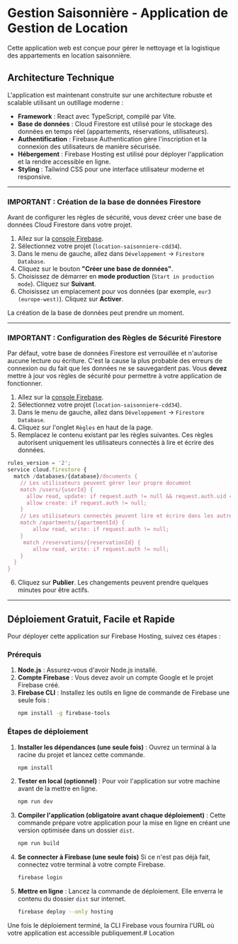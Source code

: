 # Gestion Saisonnière - Application de Gestion de Location

Cette application web est conçue pour gérer le nettoyage et la logistique des appartements en location saisonnière.

## Architecture Technique

L'application est maintenant construite sur une architecture robuste et scalable utilisant un outillage moderne :

- **Framework** : React avec TypeScript, compilé par Vite.
- **Base de données** : Cloud Firestore est utilisé pour le stockage des données en temps réel (appartements, réservations, utilisateurs).
- **Authentification** : Firebase Authentication gère l'inscription et la connexion des utilisateurs de manière sécurisée.
- **Hébergement** : Firebase Hosting est utilisé pour déployer l'application et la rendre accessible en ligne.
- **Styling** : Tailwind CSS pour une interface utilisateur moderne et responsive.

---

### **IMPORTANT : Création de la base de données Firestore**

Avant de configurer les règles de sécurité, vous devez créer une base de données Cloud Firestore dans votre projet.

1.  Allez sur la [console Firebase](https://console.firebase.google.com/).
2.  Sélectionnez votre projet (`location-saisonniere-cdd34`).
3.  Dans le menu de gauche, allez dans `Développement` -> `Firestore Database`.
4.  Cliquez sur le bouton **"Créer une base de données"**.
5.  Choisissez de démarrer en **mode production** (`Start in production mode`). Cliquez sur **Suivant**.
6.  Choisissez un emplacement pour vos données (par exemple, `eur3 (europe-west)`). Cliquez sur **Activer**.

La création de la base de données peut prendre un moment.

---

### **IMPORTANT : Configuration des Règles de Sécurité Firestore**

Par défaut, votre base de données Firestore est verrouillée et n'autorise aucune lecture ou écriture. C'est la cause la plus probable des erreurs de connexion ou du fait que les données ne se sauvegardent pas. Vous **devez** mettre à jour vos règles de sécurité pour permettre à votre application de fonctionner.

1.  Allez sur la [console Firebase](https://console.firebase.google.com/).
2.  Sélectionnez votre projet (`location-saisonniere-cdd34`).
3.  Dans le menu de gauche, allez dans `Développement` -> `Firestore Database`.
4.  Cliquez sur l'onglet `Règles` en haut de la page.
5.  Remplacez le contenu existant par les règles suivantes. Ces règles autorisent uniquement les utilisateurs connectés à lire et écrire des données.

```javascript
rules_version = '2';
service cloud.firestore {
  match /databases/{database}/documents {
    // Les utilisateurs peuvent gérer leur propre document
    match /users/{userId} {
      allow read, update: if request.auth != null && request.auth.uid == userId;
      allow create: if request.auth != null;
    }
    // Les utilisateurs connectés peuvent lire et écrire dans les autres collections
    match /apartments/{apartmentId} {
        allow read, write: if request.auth != null;
    }
     match /reservations/{reservationId} {
        allow read, write: if request.auth != null;
    }
  }
}
```

6.  Cliquez sur **Publier**. Les changements peuvent prendre quelques minutes pour être actifs.

---

## Déploiement Gratuit, Facile et Rapide

Pour déployer cette application sur Firebase Hosting, suivez ces étapes :

### Prérequis

1.  **Node.js** : Assurez-vous d'avoir Node.js installé.
2.  **Compte Firebase** : Vous devez avoir un compte Google et le projet Firebase créé.
3.  **Firebase CLI** : Installez les outils en ligne de commande de Firebase une seule fois :
    ```bash
    npm install -g firebase-tools
    ```

### Étapes de déploiement

1.  **Installer les dépendances (une seule fois)** :
    Ouvrez un terminal à la racine du projet et lancez cette commande.
    ```bash
    npm install
    ```

2.  **Tester en local (optionnel)** :
    Pour voir l'application sur votre machine avant de la mettre en ligne.
    ```bash
    npm run dev
    ```

3.  **Compiler l'application (obligatoire avant chaque déploiement)** :
    Cette commande prépare votre application pour la mise en ligne en créant une version optimisée dans un dossier `dist`.
    ```bash
    npm run build
    ```
4. **Se connecter à Firebase (une seule fois)**
   Si ce n'est pas déjà fait, connectez votre terminal à votre compte Firebase.
   ```bash
   firebase login
   ```
5. **Mettre en ligne** :
   Lancez la commande de déploiement. Elle enverra le contenu du dossier `dist` sur internet.
   ```bash
   firebase deploy --only hosting
   ```

Une fois le déploiement terminé, la CLI Firebase vous fournira l'URL où votre application est accessible publiquement.#   L o c a t i o n  
 